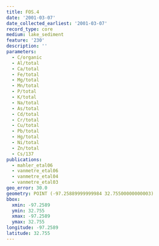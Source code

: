 ```yaml
---
title: FOS.4
date: '2001-03-07'
date_collected_earliest: '2001-03-07'
record_type: core
medium: lake_sediment
feature: '230'
description: ''
parameters:
  - C/organic
  - Al/total
  - Ca/total
  - Fe/total
  - Mg/total
  - Mn/total
  - P/total
  - K/total
  - Na/total
  - As/total
  - Cd/total
  - Cr/total
  - Cu/total
  - Pb/total
  - Hg/total
  - Ni/total
  - Zn/total
  - Cs/137
publications:
  - mahler_etal06
  - vanmetre_etal06
  - vanmetre_etal04
  - vanmetre_etal03
geo_error: 30.0
geometry: POINT (-97.25889999999984 32.75500000000003)
bbox:
  xmin: -97.2589
  ymin: 32.755
  xmax: -97.2589
  ymax: 32.755
longitude: -97.2589
latitude: 32.755
---
```

